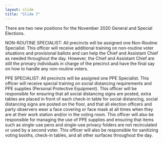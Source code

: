 ```yaml
---
layout: slide
title: "Slide 7"
---
```


There are two new positions for the November 2020 General and Special Elections.

NON-ROUTINE SPECIALIST: All precincts will be assigned one Non-Routine Specialist. This officer will receive additional training on non-routine voter situations and provisional ballots and can help the Chief and Assistant Chief as needed throughout the day. However, the Chief and Assistant Chief are still the primary individuals in charge of the precinct and have the final say on how to handle any non-routine voters.

PPE SPECIALIST: All precincts will be assigned one PPE Specialist. This officer will receive special training on social distancing requirements and PPE supplies (Personal Protective Equipment). This officer will be responsible for ensuring that all social distancing signs are posted, extra tables are placed in front of each check-in table for social distancing, social distancing signs are posted on the floor, and that all election officers and party observers wear a face covering or face mask at all times when they are at their work station and/or in the voting room. This officer will also be responsible for managing the use of PPE supplies and ensuring that items such as single-use pens and single-use privacy folders are not recirculated or used by a second voter. This officer will also be responsible for sanitizing voting booths, check-in tables, and all other surfaces throughout the day.